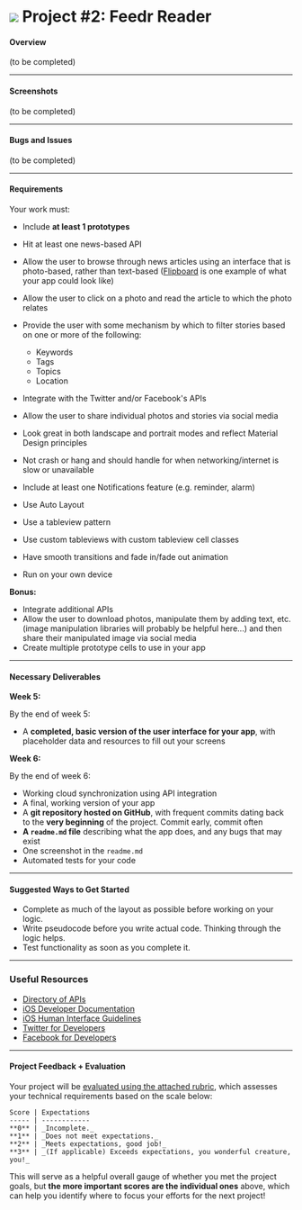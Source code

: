 # ![](https://ga-dash.s3.amazonaws.com/production/assets/logo-9f88ae6c9c3871690e33280fcf557f33.png) Project #2: Feedr Reader

#### Overview

(to be completed)

---
#### Screenshots

(to be completed)

---
#### Bugs and Issues
(to be completed)

---
#### Requirements

Your work must:

- Include **at least 1 prototypes**
- Hit at least one news-based API
- Allow the user to browse through news articles using an interface that is photo-based, rather than text-based ([Flipboard](https://flipboard.com/) is one example of what your app could look like)
- Allow the user to click on a photo and read the article to which the photo relates
- Provide the user with some mechanism by which to filter stories based on one or more of the following:
  - Keywords
  - Tags
  - Topics
  - Location

- Integrate with the Twitter and/or Facebook's APIs
- Allow the user to share individual photos and stories via social media
- Look great in both landscape and portrait modes and reflect Material Design principles
- Not crash or hang and should handle for when networking/internet is slow or unavailable
- Include at least one Notifications feature (e.g. reminder, alarm)
- Use Auto Layout
- Use a tableview pattern
- Use custom tableviews with custom tableview cell classes
- Have smooth transitions and fade in/fade out animation
- Run on your own device


**Bonus:**

- Integrate additional APIs
- Allow the user to download photos, manipulate them by adding text, etc. (image manipulation libraries will probably be helpful here...) and then share their manipulated image via social media
- Create multiple prototype cells to use in your app

---

#### Necessary Deliverables


**Week 5:**

By the end of week 5:

- A **completed, basic version of the user interface for your app**, with placeholder data and resources to fill out your screens

**Week 6:**

By the end of week 6:

- Working cloud synchronization using API integration
- A final, working version of your app
- A **git repository hosted on GitHub**, with frequent commits dating back to the **very beginning** of the project. Commit early, commit often
- **A ``readme.md`` file** describing what the app does, and any bugs that may exist
- One screenshot in the ``readme.md``
- Automated tests for your code

---

#### Suggested Ways to Get Started

- Complete as much of the layout as possible before working on your logic.
- Write pseudocode before you write actual code. Thinking through the logic helps.
- Test functionality as soon as you complete it.

---

### Useful Resources

- [Directory of APIs](http://www.programmableweb.com/apis/directory)
- [iOS Developer Documentation](https://developer.apple.com/library/ios/navigation/)
- [iOS Human Interface Guidelines](https://developer.apple.com/library/ios/documentation/UserExperience/Conceptual/MobileHIG/index.html?utm_source=twitterfeed&utm_medium=twitter)
- [Twitter for Developers](https://dev.twitter.com/)
- [Facebook for Developers](https://developers.facebook.com/)

---

#### Project Feedback + Evaluation

Your project will be [evaluated using the attached rubric](./rubric.md), which assesses your technical requirements based on the scale below:

    Score | Expectations
    ----- | ------------
    **0** | _Incomplete._
    **1** | _Does not meet expectations._
    **2** | _Meets expectations, good job!_
    **3** | _(If applicable) Exceeds expectations, you wonderful creature, you!_

This will serve as a helpful overall gauge of whether you met the project goals, but __the more important scores are the individual ones__ above, which can help you identify where to focus your efforts for the next project!
